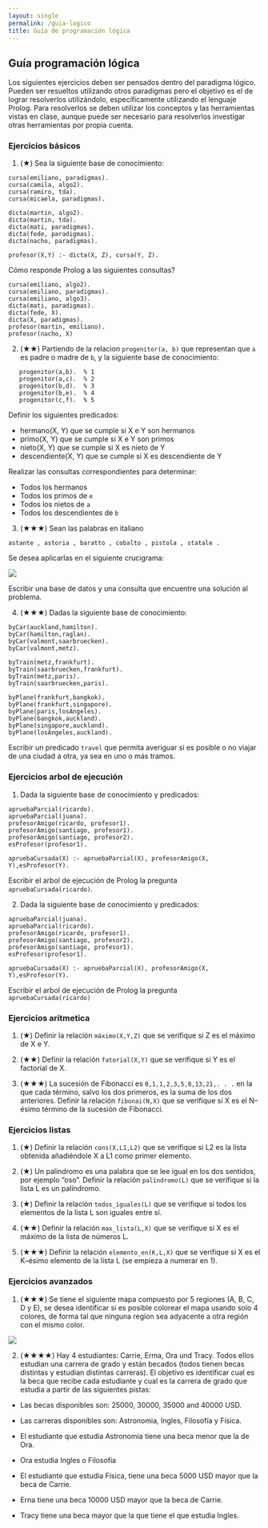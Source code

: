 ```yaml
---
layout: single
permalink: /guia-logico
title: Guía de programación lógica
---
```


## Guía programación lógica

Los siguientes ejercicios deben ser pensados dentro del paradigma lógico. Pueden ser resueltos utilizando otros paradigmas pero el objetivo es el de lograr resolverlos utilizándolo, específicamente utilizando el lenguaje Prolog.
Para resolverlos se deben utilizar los conceptos y las herramientas vistas en clase, aunque puede ser necesario para resolverlos investigar otras herramientas por propia cuenta.

### Ejercicios básicos

1. (★) Sea la siguiente base de conocimiento:

```
cursa(emiliano, paradigmas).
cursa(camila, algo2).
cursa(ramiro, tda).
cursa(micaela, paradigmas).

dicta(martin, algo2).
dicta(martin, tda).
dicta(mati, paradigmas).
dicta(fede, paradigmas).
dicta(nacho, paradigmas).

profesor(X,Y) :- dicta(X, Z), cursa(Y, Z).
```

Cómo responde Prolog a las siguientes consultas?

```
cursa(emiliano, algo2).
cursa(emiliano, paradigmas).
cursa(emiliano, algo3).
dicta(mati, paradigmas).
dicta(fede, X).
dicta(X, paradigmas).
profesor(martin, emiliano).
profesor(nacho, X)
```

2. (★★) Partiendo de la relacion `progenitor(a, b)`  que representan que `a` es padre o madre de `b`, y la siguiente base de conocimiento:
```
   progenitor(a,b).  % 1
   progenitor(a,c).  % 2
   progenitor(b,d).  % 3
   progenitor(b,e).  % 4
   progenitor(c,f).  % 5
```

Definir los siguientes predicados:

* hermano(X, Y) que se cumple si X e Y son hermanos
* primo(X, Y) que se cumple si X e Y son primos
* nieto(X, Y) que se cumple si X es nieto de Y
* descendiente(X, Y) que se cumple si X es descendiente de Y

Realizar las consultas correspondientes para determinar:

* Todos los hermanos
* Todos los primos de `e`
* Todos los nietos de `a`
* Todos los descendientes de `b`

3. (★★★) Sean las palabras en italiano

```
astante , astoria , baratto , cobalto , pistola , statale .
```

Se desea aplicarlas en el siguiente crucigrama:

<img src="{{site.baseurl}}/assets/images/crucigrama.png">

Escribir una base de datos y una consulta que encuentre una solución al problema.

4. (★★★) Dadas la siguiente base de conocimiento:

```
byCar(auckland,hamilton).
byCar(hamilton,raglan).
byCar(valmont,saarbruecken).
byCar(valmont,metz).

byTrain(metz,frankfurt).
byTrain(saarbruecken,frankfurt).
byTrain(metz,paris).
byTrain(saarbruecken,paris).

byPlane(frankfurt,bangkok).
byPlane(frankfurt,singapore).
byPlane(paris,losAngeles).
byPlane(bangkok,auckland).
byPlane(singapore,auckland).
byPlane(losAngeles,auckland).
```

Escribir un predicado `travel` que permita averiguar si es posible o no viajar de una ciudad a otra, ya sea en uno o más tramos.

### Ejercicios arbol de ejecución

1. Dada la siguiente base de conocimiento y predicados:
```
apruebaParcial(ricardo).
apruebaParcial(juana).
profesorAmigo(ricardo, profesor1).
profesorAmigo(santiago, profesor1).
profesorAmigo(santiago, profesor2).
esProfesor(profesor1).

apruebaCursada(X) :- apruebaParcial(X), profesorAmigo(X, Y),esProfesor(Y).
```
Escribir el arbol de ejecución de Prolog la pregunta `apruebaCursada(ricardo)`.

2. Dada la siguiente base de conocimiento y predicados:
```
apruebaParcial(juana).
apruebaParcial(ricardo).
profesorAmigo(ricardo, profesor1).
profesorAmigo(santiago, profesor2).
profesorAmigo(santiago, profesor1).
esProfesor(profesor1).

apruebaCursada(X) :- apruebaParcial(X), profesorAmigo(X, Y),esProfesor(Y).
```
Escribir el arbol de ejecución de Prolog la pregunta `apruebaCursada(ricardo)`

### Ejercicios aritmetica

1. (★) Definir la relación `máximo(X,Y,Z)` que se verifique si Z es el máximo de X e Y.

2. (★★) Definir la relación `fatorial(X,Y)` que se verifique si Y es el factorial de X.

3. (★★★) La sucesión de Fibonacci es `0,1,1,2,3,5,8,13,21,. . .` en la que cada término, salvo los dos primeros, es la suma de los dos anteriores. Definir la relación `fibonai(N,X)` que se verifique si X es el N–ésimo término de la sucesión de Fibonacci.

### Ejercicios listas

1. (★) Definir la relación `cons(X,L1,L2)` que se verifique si L2 es la lista obtenida añadiéndole X a L1 como primer elemento.

2. (★) Un palíndromo es una palabra que se lee igual en los dos sentidos, por ejemplo “oso”. Definir la relación `palíndromo(L)` que se verifique si la lista L es un palíndromo.

3. (★) Definir la relación `todos_iguales(L)` que se verifique si todos los elementos de la lista L son iguales entre sí.

4. (★★) Definir la relación `max_lista(L,X)` que se verifique si X es el máximo de la lista de números L.

5. (★★★) Definir la relación `elemento_en(K,L,X)` que se verifique si X es el K–ésimo elemento de la lista L (se empieza a numerar en 1).

### Ejercicios avanzados

1. (★★★) Se tiene el siguiente mapa compuesto por 5 regiones (A, B, C, D y E), se desea identificar si es posible colorear el
mapa usando solo 4 colores, de forma tal que ninguna region sea adyacente a otra región con el mismo color.

<img src="{{site.baseurl}}/assets/images/4-color-problem.png">

2. (★★★★) Hay 4 estudiantes:  Carrie, Erma, Ora und Tracy.
Todos ellos estudian una carrera de grado y están becados (todos tienen
becas distintas y estudian distintas carreras).
El objetivo es identificar cual es la beca que recibe cada estudiante
y cual es la carrera de grado que estudia a partir de las siguientes
pistas:

- Las becas disponibles son: 25000, 30000, 35000 and 40000 USD.
- Las carreras disponibles son: Astronomia, Ingles, Filosofía y Física.

- El estudiante que estudia Astronomía tiene una beca menor que la de Ora.
- Ora estudia Ingles o Filosofía
- El estudiante que estudia Física, tiene una beca 5000 USD mayor que la beca de Carrie.
- Erna tiene una beca 10000 USD mayor que la beca de Carrie.
- Tracy tiene una beca mayor que la que tiene el que estudia Ingles.

